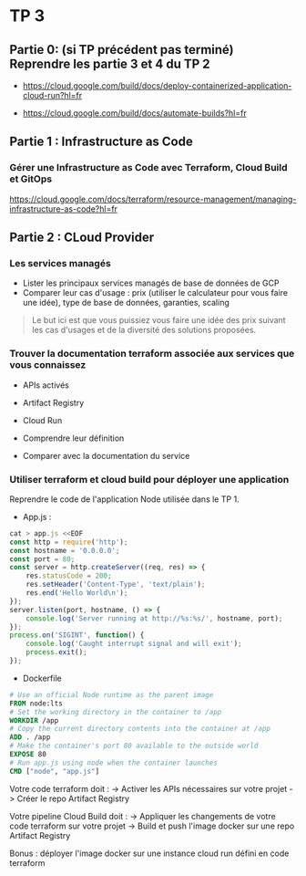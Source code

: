# TP 3

## Partie 0: (si TP précédent pas terminé) Reprendre les partie 3 et 4 du TP 2

- https://cloud.google.com/build/docs/deploy-containerized-application-cloud-run?hl=fr

- https://cloud.google.com/build/docs/automate-builds?hl=fr


## Partie 1 : Infrastructure as Code

###  Gérer une Infrastructure as Code avec Terraform, Cloud Build et GitOps

https://cloud.google.com/docs/terraform/resource-management/managing-infrastructure-as-code?hl=fr

## Partie 2 : CLoud Provider

### Les services managés

- Lister les principaux services managés de base de données de GCP
- Comparer leur cas d'usage : prix (utiliser le calculateur pour vous faire une idée), type de base de données, garanties, scaling

> Le but ici est que vous puissiez vous faire une idée des prix suivant les cas d'usages et de la diversité des solutions proposées.

### Trouver la documentation **terraform** associée aux services que vous connaissez

- APIs activés
- Artifact Registry
- Cloud Run

- Comprendre leur définition
- Comparer avec la documentation du service

### Utiliser terraform et cloud build pour déployer une application

Reprendre le code de l'application Node utilisée dans le TP 1.

- App.js :

```js
cat > app.js <<EOF
const http = require('http');
const hostname = '0.0.0.0';
const port = 80;
const server = http.createServer((req, res) => {
    res.statusCode = 200;
    res.setHeader('Content-Type', 'text/plain');
    res.end('Hello World\n');
});
server.listen(port, hostname, () => {
    console.log('Server running at http://%s:%s/', hostname, port);
});
process.on('SIGINT', function() {
    console.log('Caught interrupt signal and will exit');
    process.exit();
});
```

- Dockerfile

```dockerfile
# Use an official Node runtime as the parent image
FROM node:lts
# Set the working directory in the container to /app
WORKDIR /app
# Copy the current directory contents into the container at /app
ADD . /app
# Make the container's port 80 available to the outside world
EXPOSE 80
# Run app.js using node when the container launches
CMD ["node", "app.js"]
```

Votre code terraform doit :
-> Activer les APIs nécessaires sur votre projet
-> Créer le repo Artifact Registry

Votre pipeline Cloud Build doit :
-> Appliquer les changements de votre code terraform sur votre projet
-> Build et push l'image docker sur une repo Artifact Registry

Bonus : déployer l'image docker sur une instance cloud run défini en code terraform